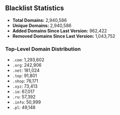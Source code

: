 ## Blacklist Statistics

- **Total Domains:** 2,940,586
- **Unique Domains:** 2,940,586
- **Added Domains Since Last Version:** 962,422
- **Removed Domains Since Last Version:** 1,043,752

### Top-Level Domain Distribution

-  `.com`: 1,293,602
-  `.org`: 242,906
-  `.net`: 181,024
-  `.top`: 91,801
-  `.shop`: 76,171
-  `.xyz`: 73,413
-  `.io`: 67,017
-  `.ru`: 57,392
-  `.info`: 50,999
-  `.pl`: 49,148
